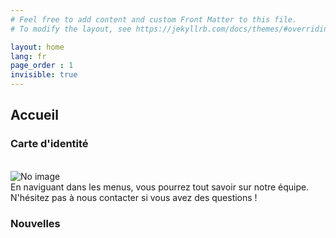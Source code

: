 ```yaml
---
# Feel free to add content and custom Front Matter to this file.
# To modify the layout, see https://jekyllrb.com/docs/themes/#overriding-theme-defaults

layout: home
lang: fr
page_order : 1
invisible: true
---
```

## Accueil

### Carte d'identité
<br>
<img src="https://www.umr-lastig.fr/strudel/assets/images/graphical_abstract.png" alt="No image"/><br>
En naviguant dans les menus, vous pourrez tout savoir sur notre équipe. N'hésitez pas à nous contacter si vous avez des questions !
<br>

### Nouvelles

